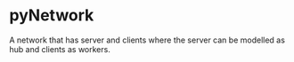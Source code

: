 # pyNetwork
A network that has server and clients where the server can be modelled as hub and clients as workers. 
